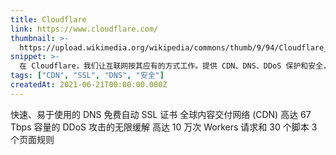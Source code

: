 ```yaml
---
title: Cloudflare
link: https://www.cloudflare.com/
thumbnail: >-
  https://upload.wikimedia.org/wikipedia/commons/thumb/9/94/Cloudflare_Logo.png/480px-Cloudflare_Logo.png
snippet: >-
  在 Cloudflare，我们让互联网按其应有的方式工作。提供 CDN、DNS、DDoS 保护和安全，了解我们如何为您的网站提供帮助。
tags: ["CDN", "SSL", "DNS", "安全"]
createdAt: 2021-06-21T00:00:00.000Z
---
```

快速、易于使用的 DNS
免费自动 SSL 证书
全球内容交付网络 (CDN)
高达 67 Tbps 容量的 DDoS 攻击的无限缓解
高达 10 万次 Workers 请求和 30 个脚本
3 个页面规则